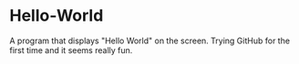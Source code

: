 # Hello-World
A program that displays "Hello World" on the screen.
Trying GitHub for the first time and it seems really fun.
